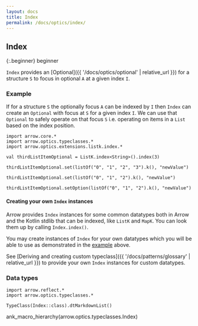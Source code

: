 ```yaml
---
layout: docs
title: Index
permalink: /docs/optics/index/
---
```


## Index

{:.beginner}
beginner

`Index` provides an [Optional]({{ '/docs/optics/optional' | relative_url }}) for a structure `S` to focus in optional `A` at a given index `I`.

### Example

If for a structure `S` the optionally focus `A` can be indexed by `I` then `Index` can create an `Optional` with focus at `S` for a given index `I`.
We can use that `Optional` to safely operate on that focus `S` i.e. operating on items in a `List` based on the index position.

```kotlin:ank
import arrow.core.*
import arrow.optics.typeclasses.*
import arrow.optics.extensions.listk.index.*

val thirdListItemOptional = ListK.index<String>().index(3)

thirdListItemOptional.set(listOf("0", "1", "2", "3").k(), "newValue")
```
```kotlin:ank
thirdListItemOptional.set(listOf("0", "1", "2").k(), "newValue")
```
```kotlin:ank
thirdListItemOptional.setOption(listOf("0", "1", "2").k(), "newValue")
```

#### Creating your own `Index` instances

Arrow provides `Index` instances for some common datatypes both in Arrow and the Kotlin stdlib that can be indexed, like `ListK` and `MapK`.
You can look them up by calling `Index.index()`.

You may create instances of `Index` for your own datatypes which you will be able to use as demonstrated in the [example](#example) above.

See [Deriving and creating custom typeclass]({{ '/docs/patterns/glossary' | relative_url }}) to provide your own `Index` instances for custom datatypes.

### Data types

```kotlin:ank:replace
import arrow.reflect.*
import arrow.optics.typeclasses.*

TypeClass(Index::class).dtMarkdownList()
```

ank_macro_hierarchy(arrow.optics.typeclasses.Index)

